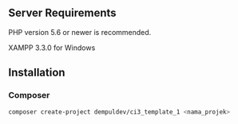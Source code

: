 ## Server Requirements

PHP version 5.6 or newer is recommended.

XAMPP 3.3.0 for Windows

## Installation

### Composer

```bash
composer create-project dempuldev/ci3_template_1 <nama_projek>
```
